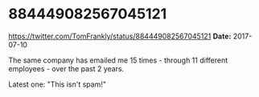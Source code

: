 # 884449082567045121
https://twitter.com/TomFrankly/status/884449082567045121
**Date:** 2017-07-10

The same company has emailed me 15 times - through 11 different employees - over the past 2 years.

Latest one: "This isn't spam!"
